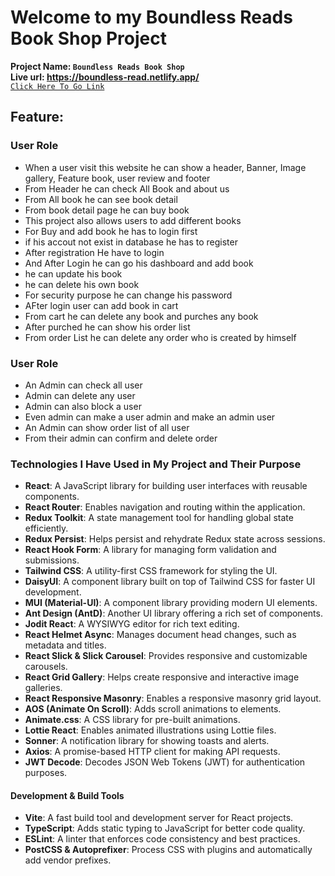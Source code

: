 # Welcome to my **Boundless Reads Book Shop Project**

**Project Name: `Boundless Reads Book Shop`**  
**Live url: https://boundless-read.netlify.app/**  
[`Click Here To Go Link`](https://boundless-read.netlify.app/)

## Feature:

### User Role

- When a user visit this website he can show a header, Banner, Image gallery, Feature book, user review and footer
- From Header he can check All Book and about us
- From All book he can see book detail
- From book detail page he can buy book
- This project also allows users to add different books
- For Buy and add book he has to login first
- if his accout not exist in database he has to register
- After registration He have to login
- And After Login he can go his dashboard and add book
- he can update his book
- he can delete his own book
- For security purpose he can change his password
- AFter login user can add book in cart
- From cart he can delete any book and purches any book
- After purched he can show his order list
- From order List he can delete any order who is created by himself

### User Role

- An Admin can check all user
- Admin can delete any user
- Admin can also block a user
- Even admin can make a user admin and make an admin user
- An Admin can show order list of all user
- From their admin can confirm and delete order

### Technologies I Have Used in My Project and Their Purpose

- **React**: A JavaScript library for building user interfaces with reusable components.
- **React Router**: Enables navigation and routing within the application.
- **Redux Toolkit**: A state management tool for handling global state efficiently.
- **Redux Persist**: Helps persist and rehydrate Redux state across sessions.
- **React Hook Form**: A library for managing form validation and submissions.
- **Tailwind CSS**: A utility-first CSS framework for styling the UI.
- **DaisyUI**: A component library built on top of Tailwind CSS for faster UI development.
- **MUI (Material-UI)**: A component library providing modern UI elements.
- **Ant Design (AntD)**: Another UI library offering a rich set of components.
- **Jodit React**: A WYSIWYG editor for rich text editing.
- **React Helmet Async**: Manages document head changes, such as metadata and titles.
- **React Slick & Slick Carousel**: Provides responsive and customizable carousels.
- **React Grid Gallery**: Helps create responsive and interactive image galleries.
- **React Responsive Masonry**: Enables a responsive masonry grid layout.
- **AOS (Animate On Scroll)**: Adds scroll animations to elements.
- **Animate.css**: A CSS library for pre-built animations.
- **Lottie React**: Enables animated illustrations using Lottie files.
- **Sonner**: A notification library for showing toasts and alerts.
- **Axios**: A promise-based HTTP client for making API requests.
- **JWT Decode**: Decodes JSON Web Tokens (JWT) for authentication purposes.

#### Development & Build Tools

- **Vite**: A fast build tool and development server for React projects.
- **TypeScript**: Adds static typing to JavaScript for better code quality.
- **ESLint**: A linter that enforces code consistency and best practices.
- **PostCSS & Autoprefixer**: Process CSS with plugins and automatically add vendor prefixes.
